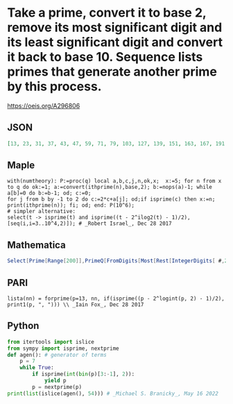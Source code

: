 # Take a prime, convert it to base 2, remove its most significant digit and its least significant digit and convert it back to base 10\. Sequence lists primes that generate another prime by this process\.
https://oeis.org/A296806
## JSON
```JSON
[13, 23, 31, 37, 43, 47, 59, 71, 79, 103, 127, 139, 151, 163, 167, 191, 211, 223, 251, 263, 271, 283, 331, 379, 463, 523, 547, 571, 587, 599, 607, 619, 631, 647, 659, 691, 719, 727, 739, 787, 811, 827, 839, 859, 907, 911, 967, 971, 991, 1031, 1039, 1051, 1063, 1087]
```
## Maple
```Maple
with(numtheory): P:=proc(q) local a,b,c,j,n,ok,x;  x:=5; for n from x to q do ok:=1; a:=convert(ithprime(n),base,2); b:=nops(a)-1; while a[b]=0 do b:=b-1; od; c:=0;
for j from b by -1 to 2 do c:=2*c+a[j]; od;if isprime(c) then x:=n; print(ithprime(n)); fi; od; end: P(10^6);
# simpler alternative:
select(t -> isprime(t) and isprime((t - 2^ilog2(t) - 1)/2), [seq(i,i=3..10^4,2)]); # _Robert Israel_, Dec 28 2017
```
## Mathematica
```Mathematica
Select[Prime[Range[200]],PrimeQ[FromDigits[Most[Rest[IntegerDigits[ #,2]]],2]]&] (* _Harvey P. Dale_, Jul 19 2020 *)
```
## PARI
```PARI
lista(nn) = forprime(p=13, nn, if(isprime((p - 2^logint(p, 2) - 1)/2), print1(p, ", "))) \\ _Iain Fox_, Dec 28 2017
```
## Python
```Python
from itertools import islice
from sympy import isprime, nextprime
def agen(): # generator of terms
    p = 7
    while True:
        if isprime(int(bin(p)[3:-1], 2)):
            yield p
        p = nextprime(p)
print(list(islice(agen(), 54))) # _Michael S. Branicky_, May 16 2022
```
